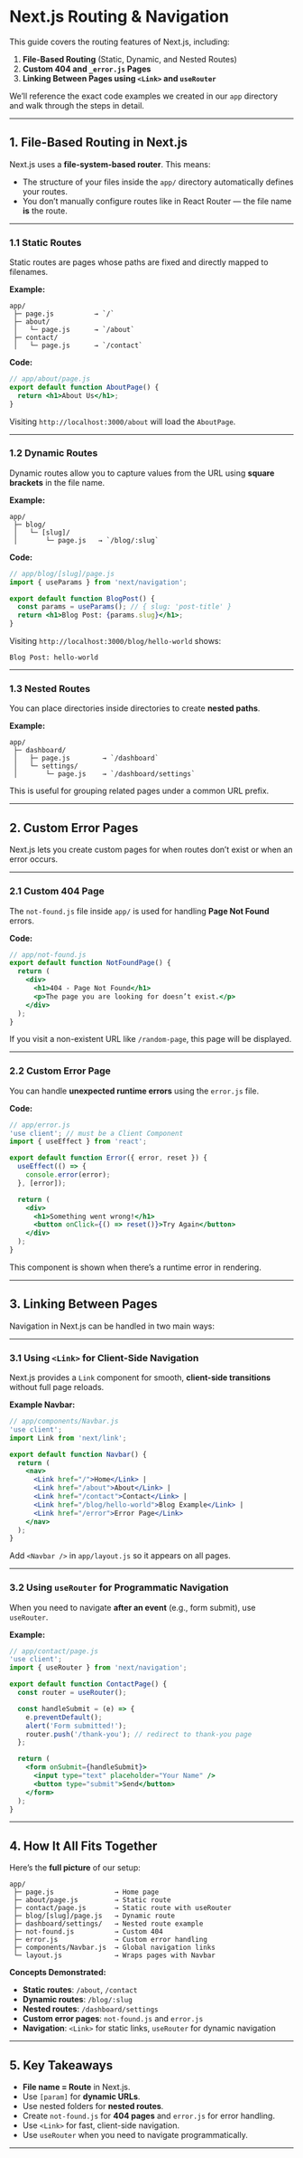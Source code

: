 # **Next.js Routing & Navigation**

This guide covers the routing features of Next.js, including:

1. **File-Based Routing** (Static, Dynamic, and Nested Routes)
2. **Custom 404 and `_error.js` Pages**
3. **Linking Between Pages using `<Link>` and `useRouter`**

We’ll reference the exact code examples we created in our `app` directory and walk through the steps in detail.

---

## **1. File-Based Routing in Next.js**

Next.js uses a **file-system-based router**. This means:

* The structure of your files inside the `app/` directory automatically defines your routes.
* You don’t manually configure routes like in React Router — the file name **is** the route.

---

### **1.1 Static Routes**

Static routes are pages whose paths are fixed and directly mapped to filenames.

**Example:**

```
app/
 ├─ page.js          → `/`
 ├─ about/
 │   └─ page.js      → `/about`
 ├─ contact/
 │   └─ page.js      → `/contact`
```

**Code:**

```jsx
// app/about/page.js
export default function AboutPage() {
  return <h1>About Us</h1>;
}
```

Visiting `http://localhost:3000/about` will load the `AboutPage`.

---

### **1.2 Dynamic Routes**

Dynamic routes allow you to capture values from the URL using **square brackets** in the file name.

**Example:**

```
app/
 ├─ blog/
 │   └─ [slug]/
 │       └─ page.js   → `/blog/:slug`
```

**Code:**

```jsx
// app/blog/[slug]/page.js
import { useParams } from 'next/navigation';

export default function BlogPost() {
  const params = useParams(); // { slug: 'post-title' }
  return <h1>Blog Post: {params.slug}</h1>;
}
```

Visiting `http://localhost:3000/blog/hello-world` shows:

```
Blog Post: hello-world
```

---

### **1.3 Nested Routes**

You can place directories inside directories to create **nested paths**.

**Example:**

```
app/
 ├─ dashboard/
 │   ├─ page.js        → `/dashboard`
 │   └─ settings/
 │       └─ page.js    → `/dashboard/settings`
```

This is useful for grouping related pages under a common URL prefix.

---

## **2. Custom Error Pages**

Next.js lets you create custom pages for when routes don’t exist or when an error occurs.

---

### **2.1 Custom 404 Page**

The `not-found.js` file inside `app/` is used for handling **Page Not Found** errors.

**Code:**

```jsx
// app/not-found.js
export default function NotFoundPage() {
  return (
    <div>
      <h1>404 - Page Not Found</h1>
      <p>The page you are looking for doesn’t exist.</p>
    </div>
  );
}
```

If you visit a non-existent URL like `/random-page`, this page will be displayed.

---

### **2.2 Custom Error Page**

You can handle **unexpected runtime errors** using the `error.js` file.

**Code:**

```jsx
// app/error.js
'use client'; // must be a Client Component
import { useEffect } from 'react';

export default function Error({ error, reset }) {
  useEffect(() => {
    console.error(error);
  }, [error]);

  return (
    <div>
      <h1>Something went wrong!</h1>
      <button onClick={() => reset()}>Try Again</button>
    </div>
  );
}
```

This component is shown when there’s a runtime error in rendering.

---

## **3. Linking Between Pages**

Navigation in Next.js can be handled in two main ways:

---

### **3.1 Using `<Link>` for Client-Side Navigation**

Next.js provides a `Link` component for smooth, **client-side transitions** without full page reloads.

**Example Navbar:**

```jsx
// app/components/Navbar.js
'use client';
import Link from 'next/link';

export default function Navbar() {
  return (
    <nav>
      <Link href="/">Home</Link> | 
      <Link href="/about">About</Link> | 
      <Link href="/contact">Contact</Link> | 
      <Link href="/blog/hello-world">Blog Example</Link> | 
      <Link href="/error">Error Page</Link>
    </nav>
  );
}
```

Add `<Navbar />` in `app/layout.js` so it appears on all pages.

---

### **3.2 Using `useRouter` for Programmatic Navigation**

When you need to navigate **after an event** (e.g., form submit), use `useRouter`.

**Example:**

```jsx
// app/contact/page.js
'use client';
import { useRouter } from 'next/navigation';

export default function ContactPage() {
  const router = useRouter();

  const handleSubmit = (e) => {
    e.preventDefault();
    alert('Form submitted!');
    router.push('/thank-you'); // redirect to thank-you page
  };

  return (
    <form onSubmit={handleSubmit}>
      <input type="text" placeholder="Your Name" />
      <button type="submit">Send</button>
    </form>
  );
}
```

---

## **4. How It All Fits Together**

Here’s the **full picture** of our setup:

```
app/
 ├─ page.js               → Home page
 ├─ about/page.js         → Static route
 ├─ contact/page.js       → Static route with useRouter
 ├─ blog/[slug]/page.js   → Dynamic route
 ├─ dashboard/settings/   → Nested route example
 ├─ not-found.js          → Custom 404
 ├─ error.js              → Custom error handling
 ├─ components/Navbar.js  → Global navigation links
 └─ layout.js             → Wraps pages with Navbar
```

**Concepts Demonstrated:**

* **Static routes**: `/about`, `/contact`
* **Dynamic routes**: `/blog/:slug`
* **Nested routes**: `/dashboard/settings`
* **Custom error pages**: `not-found.js` and `error.js`
* **Navigation**: `<Link>` for static links, `useRouter` for dynamic navigation

---

## **5. Key Takeaways**

* **File name = Route** in Next.js.
* Use `[param]` for **dynamic URLs**.
* Use nested folders for **nested routes**.
* Create `not-found.js` for **404 pages** and `error.js` for error handling.
* Use `<Link>` for fast, client-side navigation.
* Use `useRouter` when you need to navigate programmatically.

---
